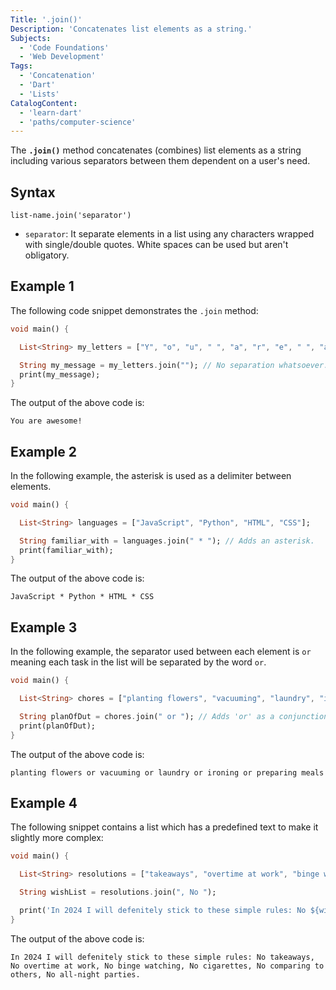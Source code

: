 ```yaml
---
Title: '.join()' 
Description: 'Concatenates list elements as a string.'
Subjects:
  - 'Code Foundations'
  - 'Web Development'
Tags:
  - 'Concatenation'
  - 'Dart'
  - 'Lists'
CatalogContent:
  - 'learn-dart'
  - 'paths/computer-science'
---
```


The **`.join()`** method concatenates (combines) list elements as a string including various separators between them dependent on a user's need.

## Syntax

```pseudo
list-name.join('separator')
```

 - `separator`: It separate elements in a list using any characters wrapped with single/double quotes. White spaces can be used but aren't obligatory.


## Example 1

The following code snippet demonstrates the `.join` method:


```dart
void main() {

  List<String> my_letters = ["Y", "o", "u", " ", "a", "r", "e", " ", "a", "w", "e", "s", "o", "m", "e", "!"];

  String my_message = my_letters.join(""); // No separation whatsoever.
  print(my_message);
} 
```

The output of the above code is:

```shell
You are awesome!
```

## Example 2

In the following example, the asterisk is used as a delimiter between elements.

```dart
void main() {

  List<String> languages = ["JavaScript", "Python", "HTML", "CSS"];

  String familiar_with = languages.join(" * "); // Adds an asterisk.
  print(familiar_with);
} 
```

The output of the above code is:

```shell
JavaScript * Python * HTML * CSS
```

## Example 3

In the following example, the separator used between each element is `or` meaning each task in the list will be separated by the word `or`.

```dart
void main() {

  List<String> chores = ["planting flowers", "vacuuming", "laundry", "ironing", "preparing meals"];

  String planOfDut = chores.join(" or "); // Adds 'or' as a conjunction.
  print(planOfDut); 
}
```

The output of the above code is:

```shell
planting flowers or vacuuming or laundry or ironing or preparing meals
```

## Example 4

The following snippet contains a list which has a predefined text to make it slightly more complex:

```dart
void main() {

  List<String> resolutions = ["takeaways", "overtime at work", "binge watching", "cigarettes", "comparing to others", "all-night parties"];

  String wishList = resolutions.join(", No ");

  print('In 2024 I will defenitely stick to these simple rules: No ${wishList}.');
}
```

The output of the above code is:

```shell
In 2024 I will defenitely stick to these simple rules: No takeaways, No overtime at work, No binge watching, No cigarettes, No comparing to others, No all-night parties.
```
